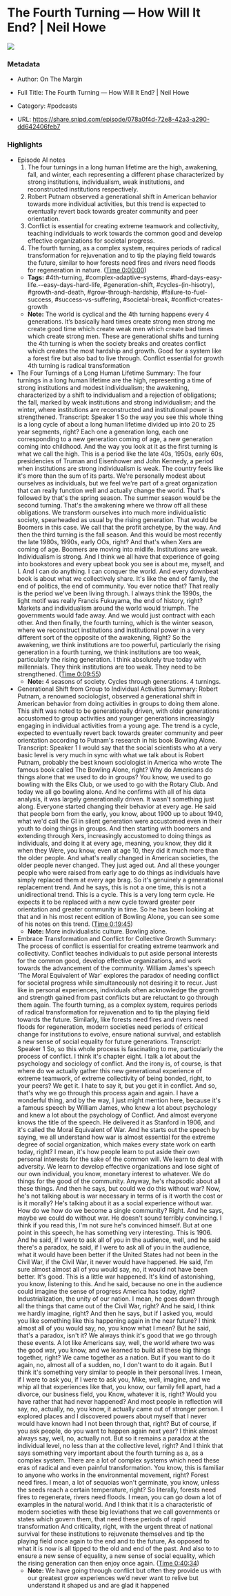 # The Fourth Turning —  How Will It End? | Neil Howe

![](https://wsrv.nl/?url=https%3A%2F%2Fmegaphone.imgix.net%2Fpodcasts%2F701a8bb0-75e0-11eb-b1ed-cb043298ccf9%2Fimage%2FOntheMargin_Cover_20210223a.jpg%3Fixlib%3Drails-4.3.1%26max-w%3D3000%26max-h%3D3000%26fit%3Dcrop%26auto%3Dformat%2Ccompress&w=100&h=100)

### Metadata

- Author: On The Margin
- Full Title: The Fourth Turning —  How Will It End? | Neil Howe
- Category: #podcasts



- URL: https://share.snipd.com/episode/078a0f4d-72e8-42a3-a290-dd642406feb7

### Highlights

- Episode AI notes
  1. The four turnings in a long human lifetime are the high, awakening, fall, and winter, each representing a different phase characterized by strong institutions, individualism, weak institutions, and reconstructed institutions respectively.
  2. Robert Putnam observed a generational shift in American behavior towards more individual activities, but this trend is expected to eventually revert back towards greater community and peer orientation.
  3. Conflict is essential for creating extreme teamwork and collectivity, teaching individuals to work towards the common good and develop effective organizations for societal progress.
  4. The fourth turning, as a complex system, requires periods of radical transformation for rejuvenation and to tip the playing field towards the future, similar to how forests need fires and rivers need floods for regeneration in nature. ([Time 0:00:00](https://share.snipd.com/episode-takeaways/af1146bc-2c75-4278-88c8-da9e0913b315))
    - **Tags:** #4th-turning, #complex-adaptive-systems, #hard-days-easy-life.--easy-days-hard-life, #generation-shift, #cycles-(in-hisotry), #growth-and-death, #grow-through-hardship, #failure-to-fuel-success, #success-vs-suffering, #societal-break, #conflict-creates-growth
    - **Note:** The world is cyclical and the 4th turning happens every 4 generations. It’s basically hard times create strong men strong me create good time which create weak men which create bad times which create strong men. These are generational shifts and turning the 4th turning is when the society breaks and creates conflict which creates the most hardship and growth. Good for a system like a forest fire but also bad to live through. Conflict essential for growth 4th turning is radical transformation
- The Four Turnings of a Long Human Lifetime
  Summary:
  The four turnings in a long human lifetime are the high, representing a time of strong institutions and modest individualism; the awakening, characterized by a shift to individualism and a rejection of obligations; the fall, marked by weak institutions and strong individualism; and the winter, where institutions are reconstructed and institutional power is strengthened.
  Transcript:
  Speaker 1
  So the way you see this whole thing is a long cycle of about a long human lifetime divided up into 20 to 25 year segments, right? Each one a generation long, each one corresponding to a new generation coming of age, a new generation coming into childhood. And the way you look at it as the first turning is what we call the high. This is a period like the late 40s, 1950s, early 60s, presidencies of Truman and Eisenhower and John Kennedy, a period when institutions are strong individualism is weak. The country feels like it's more than the sum of its parts. We're personally modest about ourselves as individuals, but we feel we're part of a great organization that can really function well and actually change the world. That's followed by that's the spring season. The summer season would be the second turning. That's the awakening where we throw off all these obligations. We transform ourselves into much more individualistic society, spearheaded as usual by the rising generation. That would be Boomers in this case. We call that the profit archetype, by the way. And then the third turning is the fall season. And this would be most recently the late 1980s, 1990s, early OOs, right? And that's when Xers are coming of age. Boomers are moving into midlife. Institutions are weak. Individualism is strong. And I think we all have that experience of going into bookstores and every upbeat book you see is about me, myself, and I. And I can do anything. I can conquer the world. And every downbeat book is about what we collectively share. It's like the end of family, the end of politics, the end of community. You ever notice that? That really is the period we've been living through. I always think the 1990s, the light motif was really Francis Fukuyama, the end of history, right? Markets and individualism around the world would triumph. The governments would fade away. And we would just contract with each other. And then finally, the fourth turning, which is the winter season, where we reconstruct institutions and institutional power in a very different sort of the opposite of the awakening, Right? So the awakening, we think institutions are too powerful, particularly the rising generation in a fourth turning, we think institutions are too weak, particularly the rising generation. I think absolutely true today with millennials. They think institutions are too weak. They need to be strengthened. ([Time 0:09:55](https://share.snipd.com/snip/d913454b-7b98-41bc-a968-c3ff5954dc14))
    - **Note:** 4 seasons of society. Cycles through generations. 4 turnings.
- Generational Shift from Group to Individual Activities
  Summary:
  Robert Putnam, a renowned sociologist, observed a generational shift in American behavior from doing activities in groups to doing them alone.
  This shift was noted to be generationally driven, with older generations accustomed to group activities and younger generations increasingly engaging in individual activities from a young age. The trend is a cycle, expected to eventually revert back towards greater community and peer orientation according to Putnam's research in his book Bowling Alone.
  Transcript:
  Speaker 1
  I would say that the social scientists who at a very basic level is very much in sync with what we talk about is Robert Putnam, probably the best known sociologist in America who wrote The famous book called The Bowling Alone, right? Why do Americans do things alone that we used to do in groups? You know, we used to go bowling with the Elks Club, or we used to go with the Rotary Club. And today we all go bowling alone. And he confirms with all of his data analysis, it was largely generationally driven. It wasn't something just along. Everyone started changing their behavior at every age. He said that people born from the early, you know, about 1900 up to about 1940, what we'd call the GI in silent generation were accustomed even in their youth to doing things in groups. And then starting with boomers and extending through Xers, increasingly accustomed to doing things as individuals, and doing it at every age, meaning, you know, they did it when they Were, you know, even at age 10, they did it much more than the older people. And what's really changed in American societies, the older people never changed. They just aged out. And all these younger people who were raised from early age to do things as individuals have simply replaced them at every age brag. So it's genuinely a generational replacement trend. And he says, this is not a one time, this is not a unidirectional trend. This is a cycle. This is a very long term cycle. He expects it to be replaced with a new cycle toward greater peer orientation and greater community in time. So he has been looking at that and in his most recent edition of Bowling Alone, you can see some of his notes on this trend. ([Time 0:19:45](https://share.snipd.com/snip/a4f9d12b-7f7c-4fdc-9294-2e7d072b2c32))
    - **Note:** More individualistic culture. Bowling alone.
- Embrace Transformation and Conflict for Collective Growth
  Summary:
  The process of conflict is essential for creating extreme teamwork and collectivity.
  Conflict teaches individuals to put aside personal interests for the common good, develop effective organizations, and work towards the advancement of the community. William James's speech 'The Moral Equivalent of War' explores the paradox of needing conflict for societal progress while simultaneously not desiring it to recur.
  Just like in personal experiences, individuals often acknowledge the growth and strength gained from past conflicts but are reluctant to go through them again.
  The fourth turning, as a complex system, requires periods of radical transformation for rejuvenation and to tip the playing field towards the future.
  Similarly, like forests need fires and rivers need floods for regeneration, modern societies need periods of critical change for institutions to evolve, ensure national survival, and establish a new sense of social equality for future generations.
  Transcript:
  Speaker 1
  So, so this whole process is fascinating to me, particularly the process of conflict. I think it's chapter eight. I talk a lot about the psychology and sociology of conflict. And the irony is, of course, is that where do we actually gather this new generational experience of extreme teamwork, of extreme collectivity of being bonded, right, to your peers? We get it. I hate to say it, but you get it in conflict. And so, that's why we go through this process again and again. I have a wonderful thing, and by the way, I just might mention here, because it's a famous speech by William James, who knew a lot about psychology and knew a lot about the psychology of Conflict. And almost everyone knows the title of the speech. He delivered it as Stanford in 1906, and it's called the Moral Equivalent of War. And he starts out the speech by saying, we all understand how war is almost essential for the extreme degree of social organization, which makes every state work on earth today, right? I mean, it's how people learn to put aside their own personal interests for the sake of the common will. We learn to deal with adversity. We learn to develop effective organizations and lose sight of our own individual, you know, monetary interest to whatever. We do things for the good of the community. Anyway, he's rhapsodic about all these things. And then he says, but could we do this without war? Now, he's not talking about is war necessary in terms of is it worth the cost or is it morally? He's talking about it as a social experience without war. How do we how do we become a single community? Right. And he says, maybe we could do without war. He doesn't sound terribly convincing. I think if you read this, I'm not sure he's convinced himself. But at one point in this speech, he has something very interesting. This is 1906. And he said, if I were to ask all of you in the audience, well, and he said there's a paradox, he said, if I were to ask all of you in the audience, what it would have been better if the United States had not been in the Civil War, if the Civil War, it never would have happened. He said, I'm sure almost almost all of you would say, no, it would not have been better. It's good. This is a little war happened. It's kind of astonishing, you know, listening to this. And he said, because no one in the audience could imagine the sense of progress America has today, right? Industrialization, the unity of our nation. I mean, he goes down through all the things that came out of the Civil War, right? And he said, I think we hardly imagine, right? And then he says, but if I asked you, would you like something like this happening again in the near future? I think almost all of you would say, no, you know what I mean? But he said, that's a paradox, isn't it? We always think it's good that we go through these events. A lot like Americans say, well, the world where two was the good war, you know, and we learned to build all these big things together, right? We came together as a nation. But if you want to do it again, no, almost all of a sudden, no, I don't want to do it again. But I think it's something very similar to people in their personal lives. I mean, if I were to ask you, if I were to ask you, Mike, well, imagine, and we whip all that experiences like that, you know, our family fell apart, had a divorce, our business field, you Know, whatever it is, right? Would you have rather that had never happened? And most people in reflection will say, no, actually, no, you know, it actually came out of stronger person. I explored places and I discovered powers about myself that I never would have known had I not been through that, right? But of course, if you ask people, do you want to happen again next year? I think almost always say, well, no, actually not. But so it remains a paradox at the individual level, no less than at the collective level, right? And I think that says something very important about the fourth turning as a, as a complex system. There are a lot of complex systems which need these eras of radical and even painful transformation. You know, this is familiar to anyone who works in the environmental movement, right? Forest need fires. I mean, a lot of sequoias won't germinate, you know, unless the seeds reach a certain temperature, right? So literally, forests need fires to regenerate, rivers need floods. I mean, you can go down a lot of examples in the natural world. And I think that it is a characteristic of modern societies with these big leviathons that we call governments or states which govern them, that need these periods of rapid transformation And criticality, right, with the urgent threat of national survival for these institutions to rejuvenate themselves and tip the playing field once again to the end and to the future, As opposed to what it is now is all tipped to the old and end of the past. And also to to ensure a new sense of equality, a new sense of social equality, which the rising generation can then enjoy once again. ([Time 0:40:34](https://share.snipd.com/snip/cd005a4f-b8df-41f1-87ae-af69ca77da35))
    - **Note:** We have going through conflict but often they provide us with our greatest grow experiences we’d never want to relive but understand it shaped us and are glad it happened
